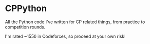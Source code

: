# CPPython
All the Python code I've written for CP related things, from practice to competition rounds.

I'm rated ~1550 in Codeforces, so proceed at your own risk!
